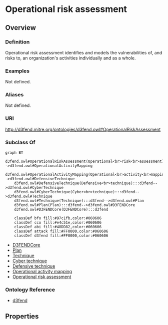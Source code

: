 # Operational risk assessment

## Overview

### Definition
Operational risk assessment identifies and models the vulnerabilities of, and risks to, an organization's activities individually and as a whole.

### Examples
Not defined.

### Aliases
Not defined.

### URI
http://d3fend.mitre.org/ontologies/d3fend.owl#OperationalRiskAssessment

### Subclass Of
```mermaid
graph BT
    d3fend.owl#OperationalRiskAssessment(Operational<br>risk<br>assessment):::d3fend-->d3fend.owl#OperationalActivityMapping
    d3fend.owl#OperationalActivityMapping(Operational<br>activity<br>mapping):::d3fend-->d3fend.owl#DefensiveTechnique
    d3fend.owl#DefensiveTechnique(Defensive<br>technique):::d3fend-->d3fend.owl#CyberTechnique
    d3fend.owl#CyberTechnique(Cyber<br>technique):::d3fend-->d3fend.owl#Technique
    d3fend.owl#Technique(Technique):::d3fend-->d3fend.owl#Plan
    d3fend.owl#Plan(Plan):::d3fend-->d3fend.owl#D3FENDCore
    d3fend.owl#D3FENDCore(D3FENDCore):::d3fend
    
    classDef bfo fill:#97c1fb,color:#060606
    classDef cco fill:#e4c51e,color:#060606
    classDef abi fill:#48DD82,color:#060606
    classDef attack fill:#FF0000,color:#060606
    classDef d3fend fill:#FF0000,color:#060606
```

- [D3FENDCore](/docs/ontology/reference/model/D3FENDCore/D3FENDCore.md)
- [Plan](/docs/ontology/reference/model/D3FENDCore/Plan/Plan.md)
- [Technique](/docs/ontology/reference/model/D3FENDCore/Plan/Technique/Technique.md)
- [Cyber technique](/docs/ontology/reference/model/D3FENDCore/Plan/Technique/Cyber%20technique/Cyber%20technique.md)
- [Defensive technique](/docs/ontology/reference/model/D3FENDCore/Plan/Technique/Cyber%20technique/Defensive%20technique/Defensive%20technique.md)
- [Operational activity mapping](/docs/ontology/reference/model/D3FENDCore/Plan/Technique/Cyber%20technique/Defensive%20technique/Operational%20activity%20mapping/Operational%20activity%20mapping.md)
- [Operational risk assessment](/docs/ontology/reference/model/D3FENDCore/Plan/Technique/Cyber%20technique/Defensive%20technique/Operational%20activity%20mapping/Operational%20risk%20assessment/Operational%20risk%20assessment.md)


### Ontology Reference
- [d3fend](http://d3fend.mitre.org/ontologies/d3fend.owl#)

## Properties
